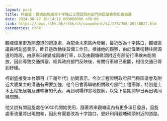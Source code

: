 ```yaml
---
layout: post
title: 柯創盛：觀塘迴旋處改十字路口工程證政府部門與區議會需加強溝通
date: 2024-08-27 10:14:12.000000000 +08:00
link: https://news.rthk.hk/rthk/ch/component/k2/1767786-20240827.htm
categories: rthk
---
```


觀塘偉業街及開源道的迴旋處，為配合未來區內發展，最近改為十字路口，觀塘區議員柯創盛表示，昨日是改動後首個工作日，根據他的觀察，由於偉業街轉往開源道的路段，由原來3線變成兩線行車，以及由觀塘碼頭附近有部份行車線未能開放，因此導致交通擠塞，經與政府部門反映後，有關行車線已重開，相信交通已得到紓緩。

柯創盛接受本台節目《千禧年代》訪問表示，今次工程證明政府部門與區議會及附近大廈業主的溝通有需要加強，他今日會再聯絡相關政府部門工程團隊，特別是土木土程拓展署及運輸署的代表，再到現場作實地視察，以免下星期開學日再出現同樣問題。

他又說有關迴旋處在60年代開始使用，隨著將來觀塘區內有更多項目發展，迴旋處車流量將出現飽和，因此有需要改為十字路口，更好利用觀塘碼頭附近的道路。
